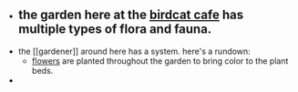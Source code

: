 - the garden here at the [birdcat cafe](https://garden.birdcat.cafe) has multiple types of flora and fauna.
	-
- the [[gardener]] around here has a system. here's a rundown:
	- [flowers](flower) are planted throughout the garden to bring color to the plant beds.
-
